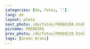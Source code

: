 ```yaml
---
categories: [de, fotos, '']
lang: de
layout: photo
next_photo: /de/fotos/P0000384.html
picname: P0000385
prev_photo: /de/fotos/P0000229.html
tags: [Green Grass]
---
```

